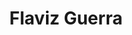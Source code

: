 ---
layout: default
title: Flaviz Guerra
images: 
  [
    /images/flaviz-guerra-01.jpg,
    /images/flaviz-guerra-02.jpg,
    /images/flaviz-guerra-03.jpg,
    /images/flaviz-guerra-04.jpg,
    /images/flaviz-guerra-05.jpg,
    /images/flaviz-guerra-06.jpg,
    /images/flaviz-guerra-07.jpg,
    /images/flaviz-guerra-08.jpg,
    /images/flaviz-guerra-09.jpg
  ]
category: case
my-role: [branding]
---